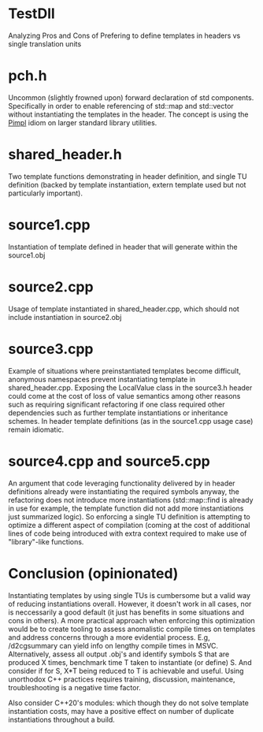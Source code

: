 # TestDll
Analyzing Pros and Cons of Prefering to define templates in headers vs single translation units

# pch.h

Uncommon (slightly frowned upon) forward declaration of std components. Specifically in order to enable referencing of std::map and std::vector without instantiating the templates in the header. The concept is using the [Pimpl](https://en.cppreference.com/w/cpp/language/pimpl) idiom on larger standard library utilities.

# shared_header.h

Two template functions demonstrating in header definition, and single TU definition (backed by template instantiation, extern template used but not particularly important).

# source1.cpp

Instantiation of template defined in header that will generate within the source1.obj

# source2.cpp

Usage of template instantiated in shared_header.cpp, which should not include instantiation in source2.obj

# source3.cpp

Example of situations where preinstantiated templates become difficult, anonymous namespaces prevent instantiating template in shared_header.cpp. Exposing the LocalValue class in the source3.h header could come at the cost of loss of value semantics among other reasons such as requiring significant refactoring if one class required other dependencies such as further template instantiations or inheritance schemes. In header template definitions (as in the source1.cpp usage case) remain idiomatic.

# source4.cpp and source5.cpp

An argument that code leveraging functionality delivered by in header definitions already were instantiating the required symbols anyway, the refactoring does not introduce more instantiations (std::map::find is already in use for example, the template function did not add more instantiations just summarized logic). So enforcing a single TU definition is attempting to optimize a different aspect of compilation (coming at the cost of additional lines of code being introduced with extra context required to make use of "library"-like functions.

# Conclusion (opinionated)

Instantiating templates by using single TUs is cumbersome but a valid way of reducing instantiations overall. However, it doesn't work in all cases, nor is neccessarily a good default (it just has benefits in some situations and cons in others). A more practical approach when enforcing this optimization would be to create tooling to assess anomalistic compile times on templates and address concerns through a more evidential process. E.g, /d2cgsummary can yield info on  lengthy compile times in MSVC. Alternatively, assess all output .obj's and identify symbols S that are produced X times, benchmark time T taken to instantiate (or define) S. And consider if for S, X*T being reduced to T is achievable and useful. Using unorthodox C++ practices requires training, discussion, maintenance, troubleshooting is a negative time factor.

Also consider C++20's modules: which though they do not solve template instantiation costs, may have a positive effect on number of duplicate instantiations throughout a build.
